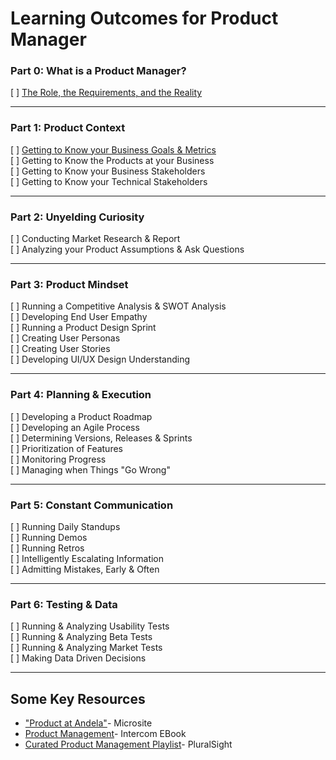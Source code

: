 # Learning Outcomes for Product Manager

### Part 0: What is a Product Manager?
[ ] [The Role, the Requirements, and the Reality](https://github.com/andela/learningmap/tree/master/D4%2B/Product%20Manager/Required%20Skills/Learning%20Outcomes/0A.%20What%20is%20a%20Product%20Manager)

----

### Part 1: Product Context
[ ] [Getting to Know your Business Goals & Metrics](https://github.com/andela/learningmap/tree/master/D4%2B/Product%20Manager/Product%20Manager%20Learning%20Outcomes/1A.%20Business%20Goals%20and%20Metrics) <br> 
[ ] Getting to Know the Products at your Business <br> 
[ ] Getting to Know your Business Stakeholders <br> 
[ ] Getting to Know your Technical Stakeholders <br> 

-----

### Part 2: Unyelding Curiosity
[ ] Conducting Market Research & Report <br> 
[ ] Analyzing your Product Assumptions & Ask Questions

-----

### Part 3: Product Mindset
[ ] Running a Competitive Analysis & SWOT Analysis <br> 
[ ] Developing End User Empathy <br> 
[ ] Running a Product Design Sprint <br> 
[ ] Creating User Personas <br> 
[ ] Creating User Stories <br> 
[ ] Developing UI/UX Design Understanding  <br> 

----

### Part 4: Planning & Execution
[ ] Developing a Product Roadmap <br> 
[ ] Developing an Agile Process <br> 
[ ] Determining Versions, Releases & Sprints <br> 
[ ] Prioritization of Features <br> 
[ ] Monitoring Progress <br> 
[ ] Managing when Things "Go Wrong"

-----

### Part 5: Constant Communication
[ ] Running Daily Standups <br> 
[ ] Running Demos <br> 
[ ] Running Retros <br> 
[ ] Intelligently Escalating Information <br> 
[ ] Admitting Mistakes, Early & Often <br> 


---- 

### Part 6: Testing & Data
[ ] Running & Analyzing Usability Tests <br> 
[ ] Running & Analyzing Beta Tests <br> 
[ ] Running & Analyzing Market Tests <br> 
[ ] Making Data Driven Decisions  <br> 


----

## Some Key Resources
- ["Product at Andela"](https://sites.google.com/andela.com/technology/product?pli=1&authuser=1)- Microsite
- [Product Management](https://www.intercom.com/books/product-management)- Intercom EBook
- [Curated Product Management Playlist](https://app.pluralsight.com/channels/details/db6ab3d5-5dfd-4874-8080-75f7a3706371?s=1)- PluralSight

